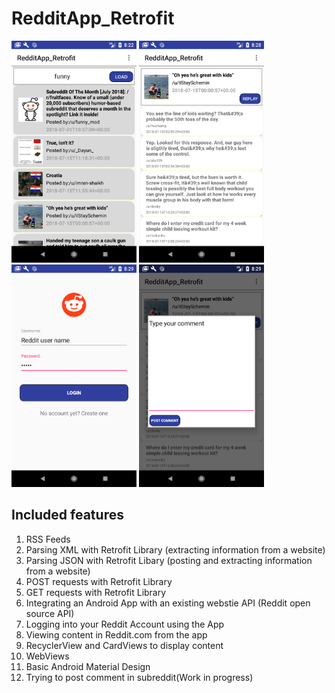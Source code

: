 # RedditApp_Retrofit

<p float="left">
  <img src="screen_shots/feed.png" width="200" />
  <img src="screen_shots/feed_comments.png" width="200" />
  <img src="screen_shots/login.png" width="200" />
  <img src="screen_shots/user_comment.png" width="200" />
</p>


## Included features
<ol>
<li>RSS Feeds</li>
<li>Parsing XML with Retrofit Library (extracting information from a website)</li>
<li>Parsing JSON with Retrofit Libary (posting and extracting information from a website)</li>
<li>POST requests with Retrofit Library</li>
<li>GET requests with Retrofit Library</li>
<li>Integrating an Android App with an existing webstie API (Reddit open source API)</li>
<li>Logging into your Reddit Account using the App</li>
<li>Viewing content in Reddit.com from the app</li>
<li>RecyclerView and CardViews to display content</li>
<li>WebViews</li>
<li>Basic Android Material Design</li>
<li>Trying to post comment in subreddit(Work in progress)</li>
</ol>
